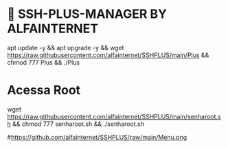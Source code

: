 # 🤖 SSH-PLUS-MANAGER BY ALFAINTERNET



apt update -y && apt upgrade -y && wget https://raw.githubusercontent.com/alfainternet/SSHPLUS/main/Plus && chmod 777 Plus && ./Plus




# Acessa Root

wget https://raw.githubusercontent.com/alfainternet/SSHPLUS/main/senharoot.sh && chmod 777 senharoot.sh && ./senharoot.sh



#https://github.com/alfainternet/SSHPLUS/raw/main/Menu.png
